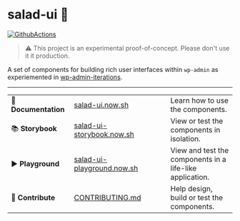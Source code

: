 # salad-ui 🥗

[![GithubActions](https://github.com/salad-ui/components/workflows/main/badge.svg)](https://github.com/salad-ui/components/actions)

> ⚠️ This project is an experimental proof-of-concept. Please don't use it it production.

A set of components for building rich user interfaces within `wp-admin` as experiemented in [wp-admin-iterations](https://www.figma.com/file/7xhcuCZhQKqgRsgLTof3AY/WP-Admin-Iterations?node-id=41%3A0).

---

<table>
  <tbody>
    <tr>
      <td width="125px">📖 <strong>Documentation</strong></td>
      <td width="200px"><a href="https://salad-ui.now.sh/">salad-ui.now.sh</a></td>
      <td>Learn how to use the components.</td>
    </tr>
    <tr>
      <td width="125px">📚 <strong>Storybook</strong></td>
      <td width="200px"><a href="https://salad-ui-storybook.now.sh/">salad-ui-storybook.now.sh</a></td>
      <td>View or test the components in isolation.</td>
    </tr>
    <tr>
      <td>▶️ <strong>Playground</strong></td>
      <td><a href="https://salad-ui-playground.now.sh/">salad-ui-playground.now.sh</a></td>
      <td>View and test the components in a life-like application.</td>
    </tr>
    <tr>
      <td>💖 <strong>Contribute</strong></td>
      <td><a href="./CONTRIBUTING.md">CONTRIBUTING.md</a></td>
      <td>Help design, build or test the components. </td>
    </tr>
  </tbody>
</table>
